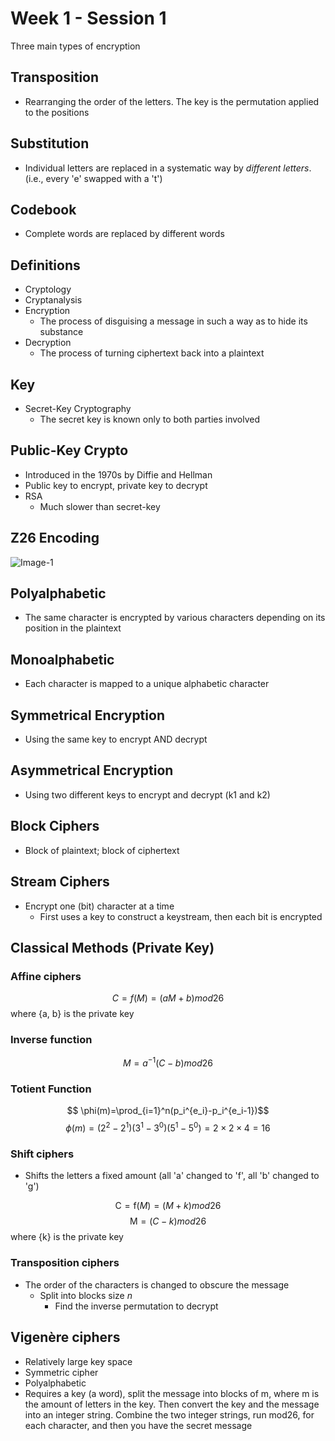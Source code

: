 # Week 1 - Session 1
Three main types of encryption  
## Transposition  
- Rearranging the order of the letters. The key is the permutation applied to the positions  

## Substitution  
- Individual letters are replaced in a systematic way by *different letters*. (i.e., every 'e' swapped with a 't')  
  
## Codebook  
- Complete words are replaced by different words  
## Definitions  
- Cryptology  
- Cryptanalysis  
- Encryption  
	- The process of disguising a message in such a way as to hide its substance  
- Decryption  
	- The process of turning ciphertext back into a plaintext

## Key  
- Secret-Key Cryptography  
	- The secret key is known only to both parties involved  
  
## Public-Key Crypto  
- Introduced in the 1970s by Diffie and Hellman  
- Public key to encrypt, private key to decrypt  
- RSA  
	- Much slower than secret-key  
  
  
## Z26 Encoding  
![Image-1](Week1-S1_1.png)  

## Polyalphabetic  
- The same character is encrypted by various characters depending on its position in the plaintext  
  
## Monoalphabetic  
- Each character is mapped to a unique alphabetic character  
## Symmetrical Encryption   
- Using the same key to encrypt AND decrypt  
  
## Asymmetrical Encryption  
- Using two different keys to encrypt and decrypt (k1 and k2)  
  
## Block Ciphers  
- Block of plaintext; block of ciphertext  
  
## Stream Ciphers  
- Encrypt one (bit) character at a time  
	- First uses a key to construct a keystream, then each bit is encrypted    
  
## Classical Methods (Private Key)  
### Affine ciphers  
$$ C=f\left(M\right)=(aM+b)mod26$$                                                                  where {a, b} is the private key  
### Inverse function 
 $$ M=a^{-1}(C-b)mod26$$ 
### Totient Function  
$$ \phi(m)=\prod_{i=1}^n(p_i^{e_i}-p_i^{e_i-1})$$
$$ \phi(m)=(2^2-2^1)(3^1-3^0)(5^1-5^0)=2\times2\times4=16$$

  ### Shift ciphers  
  - Shifts the letters a fixed amount (all 'a' changed to 'f', all 'b' changed to 'g')  

$$ \mathrm{C}=\mathrm{f}(M)=(M+k)mod26$$
$$ \mathrm{M}=(C-k)mod26$$                                                                    where {k} is the private key  
  
  
### Transposition ciphers  
- The order of the characters is changed to obscure the message  
	 - Split into blocks size *n*  
		 - Find the inverse permutation to decrypt  
  
  
## Vigenère ciphers  
- Relatively large key space  
- Symmetric cipher  
- Polyalphabetic  
- Requires a key (a word), split the message into blocks of m, where m is the amount of letters in the key. Then convert the key and the message into an integer string. Combine the two integer strings, run mod26, for each character, and then you have the secret message